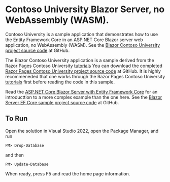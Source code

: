 # Contoso University Blazor Server, no WebAssembly (WASM).

Contoso University is a sample application that demonstrates how to
use the Entity Framework Core in an ASP.NET Core Blazor server web
application, no WebAssembly (WASM).  See the
[Blazor Contoso University project source code](https://github.com/marcusdeangabriel/ContosoUniversity-blazor-server)
at GitHub.

The Blazor Contoso University application is a sample derived from the
Razor Pages Contoso University
[tutorials](https://docs.microsoft.com/aspnet/core/data/ef-rp/intro)
You can download the completed
[Razor Pages Contoso University project source code](https://github.com/dotnet/AspNetCore.Docs/tree/main/aspnetcore/data/ef-rp/intro/samples/cu)
at GitHub.  It is highly recommeneded that one works through the
Razor Pages Contoso University
[tutorials](https://docs.microsoft.com/aspnet/core/data/ef-rp/intro)
first before reading the code in this sample.


Read the
[ASP.NET Core Blazor Server with Entity Framework Core](https://learn.microsoft.com/en-us/aspnet/core/blazor/blazor-server-ef-core?view=aspnetcore-7.0)
for an introducttion to a more complex example than the one here.  See
the
[Blazor Server EF Core sample project source code](https://github.com/dotnet/blazor-samples/tree/main/7.0/BlazorServerEFCoreSample)
at GitHub.

## To Run

Open the solution in Visual Studio 2022, open the Package Manager, and
run

    PM> Drop-Database

and then

    PM> Update-Database

When ready, press F5 and read the home page information.

